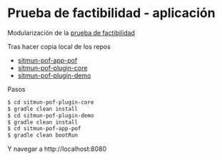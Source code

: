 # Prueba de factibilidad - aplicación

Modularización de la [prueba de factibilidad](https://github.com/OpenSITMUN/prueba-de-factibilidad)

Tras hacer copia local de los repos
* [sitmun-pof-app-pof](https://github.com/OpenSITMUN/sitmun-pof-app-pof) 
* [sitmun-pof-plugin-core](https://github.com/OpenSITMUN/sitmun-pof-plugin-core)
* [sitmun-pof-plugin-demo](https://github.com/OpenSITMUN/sitmun-pof-plugin-demo)

Pasos
```bash
$ cd sitmun-pof-plugin-core
$ gradle clean install
$ cd sitmun-pof-plugin-demo
$ gradle clean install
$ cd sitmun-pof-app-pof
$ gradle clean bootRun
```

Y navegar a http://localhost:8080

